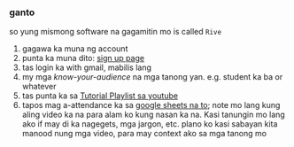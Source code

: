 ### ganto

so yung mismong software na gagamitin mo is called `Rive`

1. gagawa ka muna ng account
2. punta ka muna dito: [sign up page][1]
3. tas login ka with gmail, mabilis lang
4. my mga _know-your-audience_ na mga tanong yan. e.g. student ka ba or whatever
5. tas punta ka sa [Tutorial Playlist sa youtube][2]
6. tapos mag a-attendance ka sa [google sheets na to][3];
   note mo lang kung aling video ka na para alam ko kung nasan ka na.
   Kasi tanungin mo lang ako if may di ka nagegets, mga jargon, etc.
   plano ko kasi sabayan kita manood nung mga video, para may
   context ako sa mga tanong mo

[1]: https://editor.rive.app
[2]: https://www.youtube.com/watch?v=UNPgrK-qtsA&list=PLujDTZWVDSsFGonP9kzAnvryowW098-p3&index=1
[3]: https://docs.google.com/spreadsheets/d/1EhGCZFgoc8rksFOnO_DtcFLN34Fulelds-OTCs2IPt0/edit?usp=drive_link
